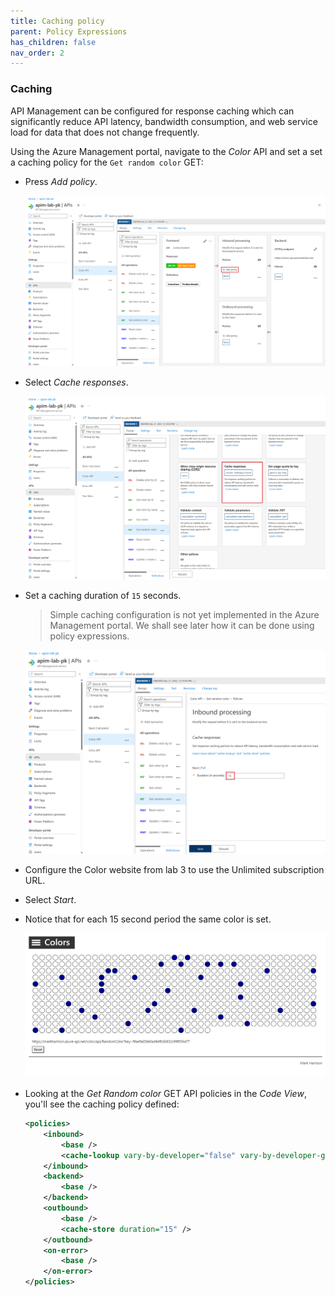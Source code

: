 ```yaml
---
title: Caching policy
parent: Policy Expressions
has_children: false
nav_order: 2
---
```



### Caching

API Management can be configured for response caching which can significantly reduce API latency, bandwidth consumption, and web service load for data that does not change frequently.

Using the Azure Management portal, navigate to the *Color* API and set a set a caching policy for the `Get random color` GET:
  - Press *Add policy*.

    ![APIM Adding Enable Caching](../../assets/images/apim-enable-caching-1.png)

  - Select *Cache responses*.

    ![APIM Enable Caching](../../assets/images/apim-enable-caching-2.png)

  - Set a caching duration of `15` seconds.
    > Simple caching configuration is not yet implemented in the Azure Management portal. We shall see later how it can be done using policy expressions.

    ![APIM Cache Duration](../../assets/images/apim-enable-caching-3.png)

- Configure the Color website from lab 3 to use the Unlimited subscription URL.
- Select *Start*.
- Notice that for each 15 second period the same color is set.

  ![Color Website Caching](../../assets/images/color-website-caching.png)

- Looking at the *Get Random color* GET API policies in the *Code View*, you'll see the caching policy defined:

  ```xml
  <policies>
      <inbound>
          <base />
          <cache-lookup vary-by-developer="false" vary-by-developer-groups="false" allow-private-response-caching="false" must-revalidate="false" downstream-caching-type="none" />
      </inbound>
      <backend>
          <base />
      </backend>
      <outbound>
          <base />
          <cache-store duration="15" />
      </outbound>
      <on-error>
          <base />
      </on-error>
  </policies>
  ```